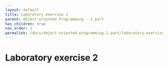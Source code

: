 ```yaml
---
layout: default
title: Laboratory exercise 2
parent: Object-oriented Programming - 1 part
has_children: true
nav_order: 2
permalink: /docs/object-oriented-programming-1-part/laboratory-exercise-2
---
```

# Laboratory exercise 2

